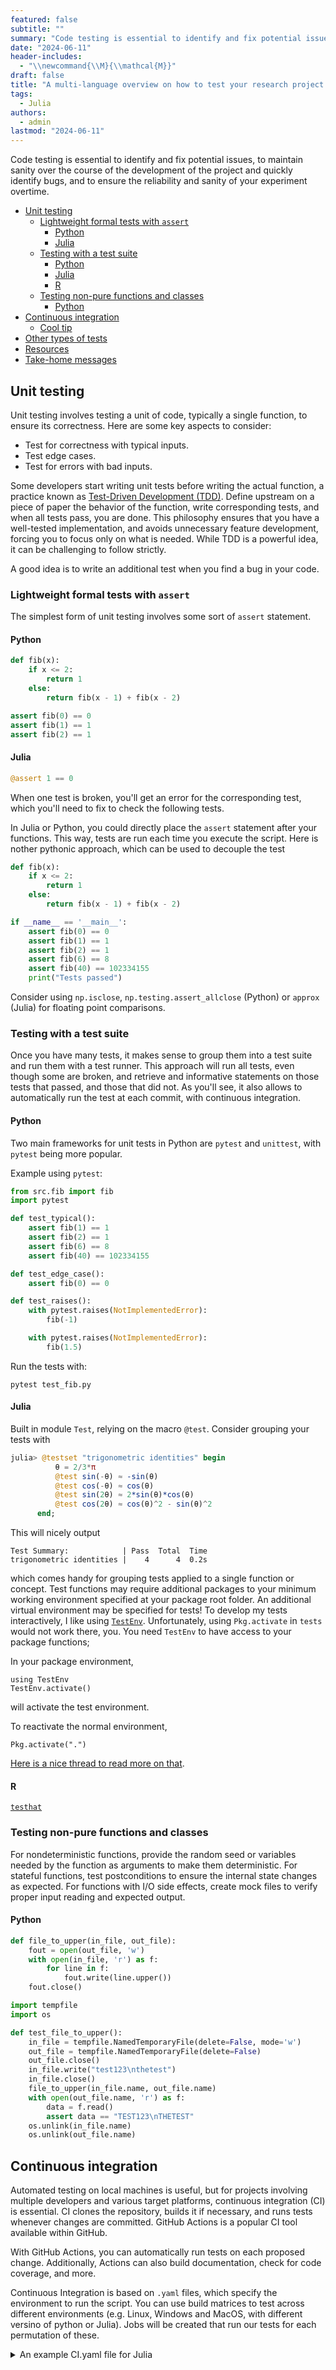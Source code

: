 ```yaml
---
featured: false
subtitle: ""
summary: "Code testing is essential to identify and fix potential issues, to maintain sanity over the course of the development of the project and quickly identify bugs, and to ensure the reliability and sanity of your experiment overtime."
date: "2024-06-11"
header-includes:
  - "\\newcommand{\\M}{\\mathcal{M}}"
draft: false
title: "A multi-language overview on how to test your research project code"
tags:
  - Julia
authors:
  - admin
lastmod: "2024-06-11"
---
```


Code testing is essential to identify and fix potential issues, to maintain sanity over the course of the development of the project and quickly identify bugs, and to ensure the reliability and sanity of your experiment overtime.

- [Unit testing](#unit-testing)
  - [Lightweight formal tests with `assert`](#lightweight-formal-tests-with-assert)
    - [Python](#python)
    - [Julia](#julia)
  - [Testing with a test suite](#testing-with-a-test-suite)
    - [Python](#python-1)
    - [Julia](#julia-1)
    - [R](#r)
  - [Testing non-pure functions and classes](#testing-non-pure-functions-and-classes)
    - [Python](#python-2)
- [Continuous integration](#continuous-integration)
    - [Cool tip](#cool-tip)
- [Other types of tests](#other-types-of-tests)
- [Resources](#resources)
- [Take-home messages](#take-home-messages)

## Unit testing

Unit testing involves testing a unit of code, typically a single function, to ensure its correctness. Here are some key aspects to consider:

- Test for correctness with typical inputs.
- Test edge cases.
- Test for errors with bad inputs.

Some developers start writing unit tests before writing the actual function, a practice known as [Test-Driven Development (TDD)](https://en.wikipedia.org/wiki/Test-driven_development). Define upstream on a piece of paper the behavior of the function, write corresponding tests, and when all tests pass, you are done. This philosophy  ensures that you have a well-tested implementation, and avoids unnecessary feature development, forcing you to focus only on what is needed. While TDD is a powerful idea, it can be challenging to follow strictly.

A good idea is to write an additional test when you find a bug in your code.

### Lightweight formal tests with `assert`

The simplest form of unit testing involves some sort of `assert` statement.

#### Python

```python
def fib(x):
    if x <= 2:
        return 1
    else:
        return fib(x - 1) + fib(x - 2)

assert fib(0) == 0
assert fib(1) == 1
assert fib(2) == 1
```

#### Julia

```julia
@assert 1 == 0
```

When one test is broken, you'll get an error for the corresponding test, which you'll need to fix to check the following tests.

In Julia or Python, you could directly place the `assert` statement after your functions. This way, tests are run each time you execute the script. Here is nother pythonic approach, which can be used to decouple the test

```python
def fib(x):
    if x <= 2:
        return 1
    else:
        return fib(x - 1) + fib(x - 2)

if __name__ == '__main__':
    assert fib(0) == 0
    assert fib(1) == 1
    assert fib(2) == 1
    assert fib(6) == 8
    assert fib(40) == 102334155
    print("Tests passed")
```

Consider using `np.isclose`, `np.testing.assert_allclose` (Python) or `approx` (Julia) for floating point comparisons.

### Testing with a test suite

Once you have many tests, it makes sense to group them into a test suite and run them with a test runner. This approach will run all tests, even though some are broken, and retrieve and informative statements on those tests that passed, and those that did not. As you'll see, it also allows to automatically run the test at each commit, with continuous integration.

#### Python

Two main frameworks for unit tests in Python are `pytest` and `unittest`, with `pytest` being more popular.

Example using `pytest`:

```python
from src.fib import fib
import pytest

def test_typical():
    assert fib(1) == 1
    assert fib(2) == 1
    assert fib(6) == 8
    assert fib(40) == 102334155

def test_edge_case():
    assert fib(0) == 0

def test_raises():
    with pytest.raises(NotImplementedError):
        fib(-1)

    with pytest.raises(NotImplementedError):
        fib(1.5)
```

Run the tests with:

```shell
pytest test_fib.py
```

#### Julia
 Built in module `Test`, relying on the macro `@test`. Consider grouping your tests with 
 
 ```julia
 julia> @testset "trigonometric identities" begin
           θ = 2/3*π
           @test sin(-θ) ≈ -sin(θ)
           @test cos(-θ) ≈ cos(θ)
           @test sin(2θ) ≈ 2*sin(θ)*cos(θ)
           @test cos(2θ) ≈ cos(θ)^2 - sin(θ)^2
       end;
```

This will nicely output
```
Test Summary:            | Pass  Total  Time
trigonometric identities |    4      4  0.2s
```
which comes handy for grouping tests applied to a single function or concept. Test functions may require additional packages to your minimum working environment specified at your package root folder. An additional virtual environment may be specified for tests! To develop my tests interactively, I like using [`TestEnv`](https://github.com/JuliaTesting/TestEnv.jl). Unfortunately, using `Pkg.activate` in `tests` would not work there, you. You need `TestEnv` to have access to your package functions; 

In your package environment,

```
using TestEnv
TestEnv.activate()
```
will activate the test environment. 

To reactivate the normal environment,
```
Pkg.activate(".")
```
[Here is a nice thread to read more on that](https://discourse.julialang.org/t/how-to-use-vscode-and-repl-to-write-and-test-a-package/78818/44).


#### R
[`testhat`](https://testthat.r-lib.org)

### Testing non-pure functions and classes

For nondeterministic functions, provide the random seed or variables needed by the function as arguments to make them deterministic. 
For stateful functions, test postconditions to ensure the internal state changes as expected. 
For functions with I/O side effects, create mock files to verify proper input reading and expected output.

#### Python

```python
def file_to_upper(in_file, out_file):
    fout = open(out_file, 'w')
    with open(in_file, 'r') as f:
        for line in f:
            fout.write(line.upper())
    fout.close()

import tempfile
import os

def test_file_to_upper():
    in_file = tempfile.NamedTemporaryFile(delete=False, mode='w')
    out_file = tempfile.NamedTemporaryFile(delete=False)
    out_file.close()
    in_file.write("test123\nthetest")
    in_file.close()
    file_to_upper(in_file.name, out_file.name)
    with open(out_file.name, 'r') as f:
        data = f.read()
        assert data == "TEST123\nTHETEST"
    os.unlink(in_file.name)
    os.unlink(out_file.name)
```

## Continuous integration

Automated testing on local machines is useful, but for projects involving multiple developers and various target platforms, continuous integration (CI) is essential. CI clones the repository, builds it if necessary, and runs tests whenever changes are committed. GitHub Actions is a popular CI tool available within GitHub.

With GitHub Actions, you can automatically run tests on each proposed change. Additionally, Actions can also build documentation, check for code coverage, and more.

Continuous Integration is based on `.yaml` files, which specify the environment to run the script. You can use build matrices to test across different environments (e.g. Linux, Windows and MacOS, with different versino of python or Julia). Jobs will be created that run our tests for each permutation of these.



<details>
<summary>An example CI.yaml file for Julia</summary>
<pre><code>
```yaml
name: Run tests

on:
  push:
    branches:
      - master
      - main
  pull_request:

permissions:
  actions: write
  contents: read

jobs:
  test:
    runs-on: ${{ matrix.os }}
    strategy:
      matrix:
        julia-version: ['1.6', '1', 'nightly']
        julia-arch: [x64, x86]
        os: [ubuntu-latest, windows-latest, macOS-latest]
        exclude:
          - os: macOS-latest
            julia-arch: x86

    steps:
      - uses: actions/checkout@v4
      - uses: julia-actions/setup-julia@v1
        with:
          version: ${{ matrix.julia-version }}
          arch: ${{ matrix.julia-arch }}
      - uses: julia-actions/cache@v1
      - uses: julia-actions/julia-buildpkg@v1
      - uses: julia-actions/julia-runtest@v1
</pre></code>
</detail>

<details>
<summary>An example CI.yaml file for Python</summary>

This action installs the conda environment called `glacier-mass-balance`, specified in the `environment.yml` file.
It then runs `pytest`, supposing that you have a `test/` folder where your functions are located. First try whether `pytest` works locally. Do not forget to have `pytest` in your dependencies.
<pre><code>
name: Run tests
on: push

jobs:
  miniconda:
    name: Miniconda ${{ matrix.os }}
    runs-on: ${{ matrix.os }}
    strategy:
        matrix:
            os: ["ubuntu-latest"]
    steps:
      - uses: actions/checkout@v2
      - uses: conda-incubator/setup-miniconda@v2
        with:
          environment-file: environment.yml
          activate-environment: glacier-mass-balance
          auto-activate-base: false
      - name: Run pytest
        shell: bash -l {0}
        run: | 
          pytest
</pre></code>
</details>

#### Cool tip
You can include a cool badge to show visually whether your tests are passing or failing, like so

[![Tests](https://github.com/vboussange/rere/actions/workflows/runtest.yml/badge.svg)](https://github.com/vboussange/rere/actions/workflows/runtest.yml)

You can get the code for this badge by going on your github repo, then Actions. Click on the test action, then on top right click on the `...` and `Create status badge```. 

Cool right?


## Other types of tests

- **Docstring tests**: Unit tests embedded in docstrings.
- **Integration tests**: Test whether multiple functions work correctly together. 
- **Regression tests**: Ensure your code produces the same outputs as previous versions.


## Resources

- [Official GitHub documentation on building and testing Python projects](https://docs.github.com/en/actions/automating-builds-and-tests/building-and-testing-python)
- [CI with GitHub Action and Docker for Python](https://blog.allenai.org/ci-with-github-actions-for-research-code-a8460c21c6ba)
- [Julia documentation on unit testing](https://docs.julialang.org/en/v1/stdlib/Test/)
- [Good Research Practices: Testing](https://goodresearch.dev/testing.html)
- [The Carpentries: Python Testing](https://carpentries-incubator.github.io/python-testing/)

## Take-home messages
- Systematically implementing testing allows you to ensure the sanity of your code
- The overhead cost of testing is usually well balanced by the reduced time spent downstream in identifying bugs